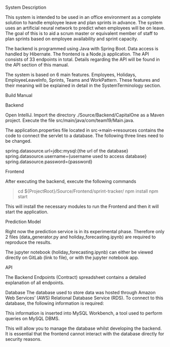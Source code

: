 System Description

This system is intended to be used in an office environment as a complete solution to handle employee leave and plan sprints in advance. The system uses an artificial neural network to predict when employees will be on leave. The goal of this is to aid a scrum master or equivalent member of staff to plan sprints based on employee availability and sprint capacity.

The backend is programmed using Java with Spring Boot. Data access is handled by Hibernate. The frontend is a Node.js application. The API consists of 33 endpoints in total. Details regarding the API will be found in the API section of this manual. 

The system is based on 6 main features. Employees, Holidays, EmployeeLeaveInfo, Sprints, Teams and WorkPattern. These features and their meaning will be explained in detail in the SystemTerminology section.






Build Manual

Backend

Open IntelliJ.
Import the directory ./Source/Backend/CapitalOne as a Maven project.
Execute the file src/main/java/com/team19/Main.java.

The application.properties file located in src->main->resources contains the code to connect the servlet to a database. The following three lines need to be changed.

spring.datasource.url=jdbc:mysql:{the url of the database}
spring.datasource.username={username used to access database}
spring.datasource.password={password}

Frontend

After executing the backend, execute the following commands

> cd ${ProjectRoot}/Source/Frontend/sprint-tracker/
> npm install 
> npm start 

This will install the necessary modules to run the Frontend and then it will start the application.

Prediction Model

Right now the prediction service is in its experimental phase. Therefore only 2 files (data_generator.py and holiday_forecasting.ipynb) are required to reproduce the results.

The jupyter notebook (holiday_forecasting.ipynb) can either be viewed directly on GitLab (link to file), or with the jupyter notebook app.

API

The Backend Endpoints (Contract) spreadsheet contains a detailed explanation of all endpoints.







Database
The database used to store data was hosted through Amazon Web Services’ (AWS) Relational Database Service (RDS). To connect to this database, the following information is required:


This information is inserted into MySQL Workbench, a tool used to perform queries on MySQL DBMS.


This will allow you to manage the database whilst developing the backend. It is essential that the frontend cannot interact with the database directly for security reasons.













